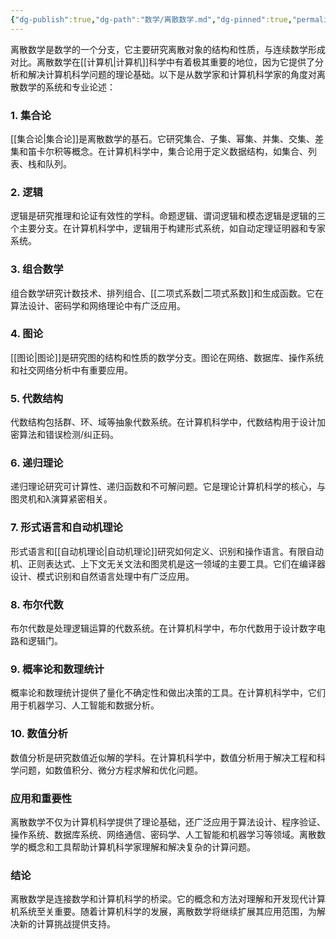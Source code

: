 ```yaml
---
{"dg-publish":true,"dg-path":"数学/离散数学.md","dg-pinned":true,"permalink":"/数学/离散数学/","pinned":true,"dgPassFrontmatter":true,"noteIcon":"","created":"2024-06-03T22:16:29.630+08:00","updated":"2024-06-03T22:24:18.192+08:00"}
---
```


离散数学是数学的一个分支，它主要研究离散对象的结构和性质，与连续数学形成对比。离散数学在[[计算机\|计算机]]科学中有着极其重要的地位，因为它提供了分析和解决计算机科学问题的理论基础。以下是从数学家和计算机科学家的角度对离散数学的系统和专业论述：
### 1. 集合论
[[集合论\|集合论]]是离散数学的基石。它研究集合、子集、幂集、并集、交集、差集和笛卡尔积等概念。在计算机科学中，集合论用于定义数据结构，如集合、列表、栈和队列。

### 2. 逻辑
逻辑是研究推理和论证有效性的学科。命题逻辑、谓词逻辑和模态逻辑是逻辑的三个主要分支。在计算机科学中，逻辑用于构建形式系统，如自动定理证明器和专家系统。

### 3. 组合数学
组合数学研究计数技术、排列组合、[[二项式系数\|二项式系数]]和生成函数。它在算法设计、密码学和网络理论中有广泛应用。

### 4. 图论
[[图论\|图论]]是研究图的结构和性质的数学分支。图论在网络、数据库、操作系统和社交网络分析中有重要应用。

### 5. 代数结构
代数结构包括群、环、域等抽象代数系统。在计算机科学中，代数结构用于设计加密算法和错误检测/纠正码。

### 6. 递归理论
递归理论研究可计算性、递归函数和不可解问题。它是理论计算机科学的核心，与图灵机和λ演算紧密相关。

### 7. 形式语言和自动机理论
形式语言和[[自动机理论\|自动机理论]]研究如何定义、识别和操作语言。有限自动机、正则表达式、上下文无关文法和图灵机是这一领域的主要工具。它们在编译器设计、模式识别和自然语言处理中有广泛应用。

### 8. 布尔代数
布尔代数是处理逻辑运算的代数系统。在计算机科学中，布尔代数用于设计数字电路和逻辑门。

### 9. 概率论和数理统计
概率论和数理统计提供了量化不确定性和做出决策的工具。在计算机科学中，它们用于机器学习、人工智能和数据分析。

### 10. 数值分析
数值分析是研究数值近似解的学科。在计算机科学中，数值分析用于解决工程和科学问题，如数值积分、微分方程求解和优化问题。

### 应用和重要性
离散数学不仅为计算机科学提供了理论基础，还广泛应用于算法设计、程序验证、操作系统、数据库系统、网络通信、密码学、人工智能和机器学习等领域。离散数学的概念和工具帮助计算机科学家理解和解决复杂的计算问题。

### 结论
离散数学是连接数学和计算机科学的桥梁。它的概念和方法对理解和开发现代计算机系统至关重要。随着计算机科学的发展，离散数学将继续扩展其应用范围，为解决新的计算挑战提供支持。
